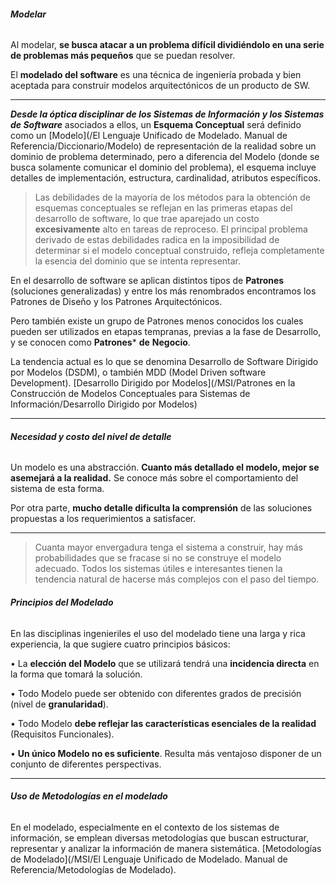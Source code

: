 ###### **Modelar**
Al modelar, **se busca atacar a un problema difícil dividiéndolo en una serie de problemas más pequeños** que se puedan resolver.

El **modelado del software** es una técnica de ingeniería probada y bien aceptada para construir modelos arquitectónicos de un producto de SW.
****
***Desde la óptica disciplinar de los Sistemas de Información y los Sistemas de Software*** asociados a ellos, un **Esquema Conceptual** será definido como un [Modelo](/El Lenguaje Unificado de Modelado. Manual de Referencia/Diccionario/Modelo) de representación de la realidad sobre un dominio de problema determinado, pero a diferencia del Modelo (donde se busca solamente comunicar el dominio del problema), el esquema incluye detalles de implementación, estructura, cardinalidad, atributos específicos.

> Las debilidades de la mayoría de los métodos para la obtención de esquemas conceptuales se reflejan en las primeras etapas del desarrollo de software, lo que trae aparejado un costo **excesivamente** alto en tareas de reproceso. El principal problema derivado de estas debilidades radica en la imposibilidad de determinar si el modelo conceptual construido, refleja completamente la esencia del dominio que se intenta representar.

En el desarrollo de software se aplican distintos tipos de **Patrones** (soluciones generalizadas) y entre los más renombrados encontramos los Patrones de Diseño y los Patrones Arquitectónicos. 

Pero también existe un grupo de Patrones menos conocidos los cuales pueden ser utilizados en etapas tempranas, previas a la fase de Desarrollo, y se conocen como **Patrones*** **de** **Negocio**.

La tendencia actual es lo que se denomina Desarrollo de Software Dirigido por Modelos (DSDM), o también MDD (Model Driven software Development). [Desarrollo Dirigido por Modelos](/MSI/Patrones en la Construcción de Modelos Conceptuales para Sistemas de Información/Desarrollo Dirigido por Modelos)
****
###### **Necesidad y costo del nivel de detalle**
Un modelo es una abstracción. **Cuanto más detallado el modelo, mejor se asemejará a la realidad.** Se conoce más sobre el comportamiento del sistema de esta forma.

Por otra parte, **mucho detalle dificulta la comprensión** de las soluciones propuestas a los requerimientos a satisfacer.
****
> Cuanta mayor envergadura tenga el sistema a construir, hay más probabilidades que se fracase si no se construye el modelo adecuado. Todos los sistemas útiles e interesantes tienen la tendencia natural de hacerse más complejos con el paso del tiempo.
###### **Principios del Modelado**
En las disciplinas ingenieriles el uso del modelado tiene una larga y rica experiencia, la que sugiere cuatro principios básicos:
	
• La **elección del Modelo** que se utilizará tendrá una **incidencia directa** en la forma que tomará la solución.

• Todo Modelo puede ser obtenido con diferentes grados de precisión (nivel de **granularidad**). 

• Todo Modelo **debe reflejar las características esenciales de la realidad** (Requisitos Funcionales).

• **Un único Modelo no es suficiente**. Resulta más ventajoso disponer de un conjunto de diferentes perspectivas.
****
###### **Uso de Metodologías en el modelado**
En el modelado, especialmente en el contexto de los sistemas de información, se emplean diversas metodologías que buscan estructurar, representar y analizar la información de manera sistemática. [Metodologías de Modelado](/MSI/El Lenguaje Unificado de Modelado. Manual de Referencia/Metodologías de Modelado).


